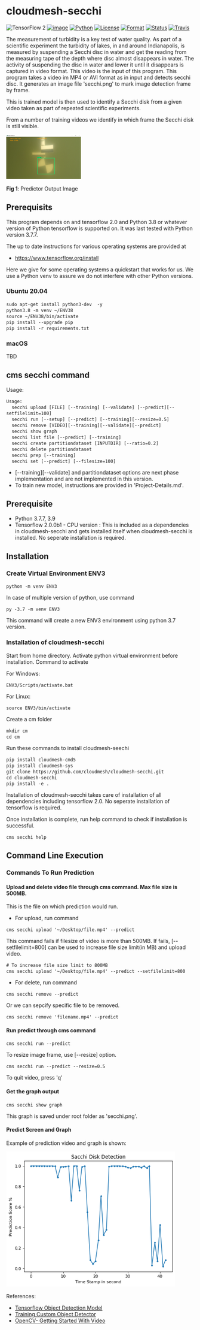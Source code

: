 # cloudmesh-secchi

![TensorFlow 2](https://img.shields.io/badge/TensorFlow%20Requirement-2.0-brightgreen)
[![image](https://img.shields.io/pypi/v/cloudmesh-common.svg)](https://pypi.org/project/cloudmesh-common/)
[![Python](https://img.shields.io/pypi/pyversions/cloudmesh-common.svg)](https://pypi.python.org/pypi/cloudmesh-common)
[![License](https://img.shields.io/badge/License-Apache%202.0-blue.svg)](https://github.com/cloudmesh/cloudmesh-common/blob/main/LICENSE)
[![Format](https://img.shields.io/pypi/format/cloudmesh-common.svg)](https://pypi.python.org/pypi/cloudmesh-common)
[![Status](https://img.shields.io/pypi/status/cloudmesh-common.svg)](https://pypi.python.org/pypi/cloudmesh-common)
[![Travis](https://travis-ci.com/cloudmesh/cloudmesh-common.svg?branch=main)](https://travis-ci.com/cloudmesh/cloudmesh-common)


The measurement of turbidity is a key test of water quality. As part of a scientific experiment the 
turbidity of lakes, in and around Indianapolis, is measured by suspending a 
Secchi disc in water and get the reading from the measuring tape of the depth
where disc almost disappears in water.  The activity of suspending the disc in water and lower it 
until it disappears is  captured in video format. This video is the input of this program.
This program takes a video im MP4 or AVI format as in input and detects secchi disc.
It generates an image file 'secchi.png' to mark image detection frame by frame. 

This is trained model is then used to identify a Secchi disk from a given video taken as part of repeated 
scientific experiments. 

From a number of training videos we identify in which frame the Secchi disk is still visible.


<img src="images/Predictor_Image.png" width="200" />

**Fig 1**: Predictor Output Image


## Prerequisits

This program depends on and tensorflow 2.0 and Python 3.8  or whatever version of Python tensorflow is supported on. 
It was last tested with Python version 3.7.7.  

The up to date instructions for various operating systems are provided at 

* <https://www.tensorflow.org/install>

Here we give for some operating systems a quickstart that works for us. We use a Python venv to assure we 
do not interfere with other Python versions.

### Ubuntu 20.04

```
sudo apt-get install python3-dev  -y
python3.8 -m venv ~/ENV38
source ~/ENV38/bin/activate
pip install --upgrade pip
pip install -r requirements.txt
```

### macOS

TBD 



## cms secchi command


Usage:

```
Usage:
  secchi upload [FILE] [--training] [--validate] [--predict][--setfilelimit=100]
  secchi run [--setup] [--predict] [--training][--resize=0.5]
  secchi remove [VIDEO][--training][--validate][--predict]
  secchi show graph 
  secchi list file [--predict] [--training]
  secchi create partitiondataset [INPUTDIR] [--ratio=0.2]
  secchi delete partitiondataset
  secchi prep [--training]
  secchi set [--predict] [--filesize=100]

```

* [--training][--validate] and partitiondataset options are next phase implementation
  and are not implemented in this version.
* To train new model, instructions are provided in 'Project-Details.md'.

## Prerequisite

* Python 3.7.7, 3.9
* Tensorflow 2.0.0b1 - CPU version : This is included as a dependencies in 
  cloudmesh-secchi and gets installed itself when cloudmesh-secchi is installed. 
  No seperate installation is required. 

## Installation

### Create Virtual Environment ENV3

```
python -m venv ENV3
```

In case of multiple version of python, use command 

```
py -3.7 -m venv ENV3
```

This command will create a new ENV3 environment using python 3.7 version.


### Installation of cloudmesh-secchi

Start from home directory. Activate python virtual environment before installation. 
Command to activate

For Windows:

```
ENV3/Scripts/activate.bat
```

For Linux:

```
source ENV3/bin/activate
```

Create a cm folder 

```
mkdir cm
cd cm
```

Run these commands to install cloudmesh-seechi

```
pip install cloudmesh-cmd5
pip install cloudmesh-sys
git clone https://github.com/cloudmesh/cloudmesh-secchi.git
cd cloudmesh-secchi
pip install -e .

```

Installation of cloudmesh-secchi takes care of installation of all dependencies including
tensorflow 2.0. No seperate installation of tensorflow is required.

Once installation is complete, run help command to check if installation is successful.

```
cms secchi help
```

## Command Line Execution

### Commands To Run Prediction

#### Upload and delete video file through cms command. Max file size is 500MB.

This is the file on which prediction would run.

* For upload, run command

```
cms secchi upload '~/Desktop/file.mp4' --predict
```

This command fails if filesize of video is more than 500MB. 
If fails, [--setfilelimit=800] can be used to increase file size limit(in MB) and upload
video.

```
# To increase file size limit to 800MB
cms secchi upload '~/Desktop/file.mp4' --predict --setfilelimit=800

``` 

* For delete, run command 

```
cms secchi remove --predict
```

  Or we can sepcify specific file to be removed.

```
cms secchi remove 'filename.mp4' --predict
```  

#### Run predict through cms command

```
cms secchi run --predict
```

To resize image frame, use [--resize] option.

```
cms secchi run --predict --resize=0.5
```

To quit video, press 'q'

#### Get the graph output

```
cms secchi show graph
```

This graph is saved under root folder as 'secchi.png'.


#### Predict Screen and Graph

Example of prediction video and graph is shown:

![Output Graph](images/secchigraph.png) 


References:

* [Tensorflow Object Detection Model](https://github.com/tensorflow/models/tree/master/research/object_detection)
* [Training Custom Object Detector](https://tensorflow-object-detection-api-tutorial.readthedocs.io/en/latest/training.html)
* [OpenCV- Getting Started With Video](https://opencv-python-tutroals.readthedocs.io/en/latest/py_tutorials/py_gui/py_video_display/py_video_display.html)
